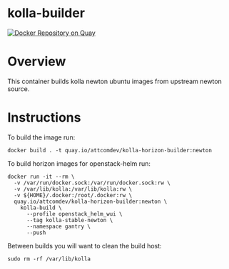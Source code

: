 # kolla-builder
[![Docker Repository on Quay](https://quay.io/repository/v1k0d3n/kolla-build/status "Docker Repository on Quay")](https://quay.io/repository/v1k0d3n/kolla-build)

# Overview

This container builds kolla newton ubuntu images from upstream newton source.

# Instructions

To build the image run:

```
docker build . -t quay.io/attcomdev/kolla-horizon-builder:newton
```


To build horizon images for openstack-helm run:

```
docker run -it --rm \
  -v /var/run/docker.sock:/var/run/docker.sock:rw \
  -v /var/lib/kolla:/var/lib/kolla:rw \
  -v ${HOME}/.docker:/root/.docker:rw \
  quay.io/attcomdev/kolla-horizon-builder:newton \
    kolla-build \
      --profile openstack_helm_wui \
      --tag kolla-stable-newton \
      --namespace gantry \
      --push
```

Between builds you will want to clean the build host:

```
sudo rm -rf /var/lib/kolla
```
